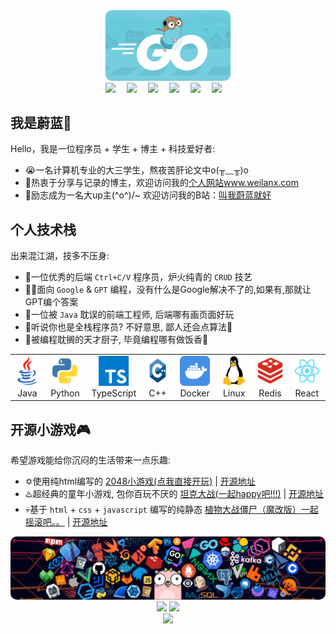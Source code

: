 

<div align="center">
    <img src="./assets/GoHeader.jpg" alt="avatar"  style="border-radius: 10px" width="200px"  />
</div>

<div align="center">
  <a href="https://www.weilanx.com/"><img src="https://img.shields.io/badge/website-个人博客-orange"></a>&emsp;
  <a href="https://x.com/Lytton514033"><img src="https://img.shields.io/badge/twitter-%E6%8E%A8%E7%89%B9-blue"></a>&emsp;
  <a href="https://www.youtube.com/@zureA-eb3nb"><img src="https://img.shields.io/badge/youtube-%E6%B2%B9%E7%AE%A1-c32136"></a>&emsp;
  <a href="https://blog.csdn.net/2301_76728354"><img src="https://img.shields.io/badge/CSDN-%E5%8D%9A%E5%AE%A2-c32136"></a>&emsp;
  <a href="https://space.bilibili.com/473970050"><img src="https://img.shields.io/badge/bilibili-B%E7%AB%99-ff69b4"></a>&emsp;
  <a href="https://www.zhihu.com/people/linaad"><img src="https://img.shields.io/badge/zhihu-%E7%9F%A5%E4%B9%8E-blue"></a>&emsp;
</div>

我是蔚蓝🦊
---

Hello，我是一位程序员 + 学生 + 博主 + 科技爱好者:
- 😭一名计算机专业的大三学生，熬夜苦肝论文中o(╥﹏╥)o
- 🐳热衷于分享与记录的博主，欢迎访问我的[个人网站www.weilanx.com](https://www.weilanx.com/)
- 💫励志成为一名大up主\(^o^)/~ 欢迎访问我的B站：[叫我蔚蓝就好](https://space.bilibili.com/473970050)

## 个人技术栈
出来混江湖，技多不压身:
- 🥸一位优秀的后端 `Ctrl+C/V` 程序员，炉火纯青的 `CRUD` 技艺
- 🧑‍💻面向 `Google` & `GPT` 编程，没有什么是Google解决不了的,如果有,那就让GPT编个答案
- 🎀一位被 `Java` 耽误的前端工程师, 后端哪有画页面好玩
- 🎋听说你也是全栈程序员? 不好意思, 鄙人还会点算法🤡
- 🥘被编程耽搁的天才厨子, 毕竟编程哪有做饭香🍜

<div align="center">
<table>
  <tr align="center">
    <td align="center" width="96">
      <a  href="#个人技术栈">
        <img src="./assets/java.svg" width="48" height="48" alt="Java"  />
      </a>
      <br>Java
    </td>
    <td align="center" width="96">
      <a href="#个人技术栈">
        <img src="./assets/python.svg" width="48" height="48" alt="Python" />
      </a>
      <br>Python
    </td>
    <td align="center" width="96">
      <a href="#个人技术栈">
        <img src="./assets/typescript.svg" width="48" height="48" alt="Typescript" />
      </a>
      <br>TypeScript
    </td>
    <td align="center" width="96">
      <a href="#个人技术栈">
        <img src="./assets/C++.svg" width="48" height="48" alt="C++" />
      </a>
      <br>C++
    </td>
    <td align="center" width="96">
      <a href="#个人技术栈" >
        <img src="./assets/Docker.svg" width="48" height="48" alt="Docker" />
      </a>
      <br>Docker
    </td>
    <td align="center" width="96"> 
      <a href="#个人技术栈" >
        <img src="./assets/linux.svg" width="48" height="48" alt="linux" />
      </a>
      <br>Linux
    </td>
    <td align="center"  width="96">
      <a href="#个人技术栈">
        <img src="./assets/Redis.svg" width="48" height="48" alt="Redis" />
      </a>
      <br>Redis
    </td>
    <td align="center" width="96">
      <a href="#个人技术栈" >
        <img src="./assets/React.svg" width="48" height="48" alt="React" />
      </a>
      <br>React
    </td>
  </tr>
</table>
</div>

## 开源小游戏🎮
希望游戏能给你沉闷的生活带来一点乐趣:
- ✡️使用纯html编写的 [2048小游戏(点我直接开玩)](https://azure12355.github.io/game-2048/) | [开源地址](https://github.com/Azure12355/game-2048)
- ♨️超经典的童年小游戏, 包你百玩不厌的 [坦克大战(一起happy吧!!!)](https://azure12355.github.io/game-tank-battle/) | [开源地址](https://github.com/Azure12355/game-tank-battle) 
- 💀基于 `html` + `css` + `javascript` 编写的纯静态 [植物大战僵尸（魔改版）一起摇滚吧。。](https://azure12355.github.io/game-plant-vs-zombies/) | [开源地址](https://github.com/Azure12355/game-plant-vs-zombies)
<div align="center">
    <img src="./assets/header_1.png" alt="avatar"  style="border-radius: 10px"   />
</div>


<div align="center">
  <img height="150px" src="https://github-readme-stats.vercel.app/api?username=azure12355&hide_title=true&hide_border=true&show_icons=trueline_height=21&text_color=000&icon_color=000&bg_color=0,ea6161,ffc64d,fffc4d,52fa5a&theme=graywhite" />
  <img height="150px" src="https://github-readme-stats.vercel.app/api/top-langs/?username=azure12355&hide_title=true&hide_border=true&layout=compact&langs_count=6&text_color=000&icon_color=fff&bg_color=0,52fa5a,4dfcff,c64dff&theme=graywhite" />
</div>

<div align="center">
  <img  src="https://github-profile-trophy.vercel.app/?username=azure12355&theme=gruvbox&row=1&column=7&no-frame=true&no-bg=true" />
</div>
<!---
Azure12355/Azure12355 is a ✨ special ✨ repository because its `README.md` (this file) appears on your GitHub profile.
You can click the Preview link to take a look at your changes.
--->
